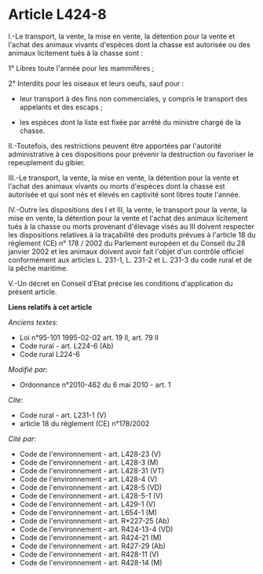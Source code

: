 # Article L424-8

I.-Le transport, la vente, la mise en vente, la détention pour la vente et l'achat des animaux vivants d'espèces dont la
chasse est autorisée ou des animaux licitement tués à la chasse sont : 

1° Libres toute l'année pour les mammifères ; 

2° Interdits pour les oiseaux et leurs oeufs, sauf pour :

- leur transport à des fins non commerciales, y compris le transport des appelants et des escaps ;

- les espèces dont la liste est fixée par arrêté du ministre chargé de la chasse. 

II.-Toutefois, des restrictions peuvent être apportées par l'autorité administrative à ces dispositions pour prévenir la
destruction ou favoriser le repeuplement du gibier. 

III.-Le transport, la vente, la mise en vente, la détention pour la vente et l'achat des animaux vivants ou morts d'espèces
dont la chasse est autorisée et qui sont nés et élevés en captivité sont libres toute l'année. 

IV.-Outre les dispositions des I et III, la vente, le transport pour la vente, la mise en vente, la détention pour la vente
et l'achat des animaux licitement tués à la chasse ou morts provenant d'élevage visés au III doivent respecter les
dispositions relatives à la traçabilité des produits prévues à l'article 18 du règlement (CE) n° 178 / 2002 du Parlement
européen et du Conseil du 28 janvier 2002 et les animaux doivent avoir fait l'objet d'un contrôle officiel conformément aux
articles L. 231-1, L. 231-2 et L. 231-3 du code rural et de la pêche maritime.

V.-Un décret en Conseil d'Etat précise les conditions d'application du présent article.

**Liens relatifs à cet article**

_Anciens textes_:

  - Loi n°95-101 1995-02-02 art. 19 II, art. 79 II
  - Code rural - art. L224-6 (Ab)
  - Code rural L224-6

_Modifié par_:

  - Ordonnance n°2010-462 du 6 mai 2010 - art. 1

_Cite_:

  - Code rural - art. L231-1 (V)
  - article 18 du règlement (CE) n°178/2002

_Cité par_:

  - Code de l'environnement - art. L428-23 (V)
  - Code de l'environnement - art. L428-3 (M)
  - Code de l'environnement - art. L428-31 (VT)
  - Code de l'environnement - art. L428-4 (V)
  - Code de l'environnement - art. L428-5 (VD)
  - Code de l'environnement - art. L428-5-1 (V)
  - Code de l'environnement - art. L429-1 (V)
  - Code de l'environnement - art. L654-1 (M)
  - Code de l'environnement - art. R*227-25 (Ab)
  - Code de l'environnement - art. R424-13-4 (VD)
  - Code de l'environnement - art. R424-21 (M)
  - Code de l'environnement - art. R427-29 (Ab)
  - Code de l'environnement - art. R428-11 (V)
  - Code de l'environnement - art. R428-14 (M)
